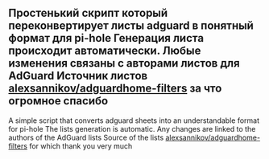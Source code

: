 Простенький скрипт который переконвертирует листы adguard в понятный формат для pi-hole 
Генерация листа происходит автоматически. Любые изменения связаны с авторами листов для AdGuard
Источник листов [alexsannikov/adguardhome-filters](https://github.com/alexsannikov/adguardhome-filters) за что огромное спасибо
-------------------------------------------------------------------------------------------------------------------------------
A simple script that converts adguard sheets into an understandable format for pi-hole The lists generation is automatic. Any changes are linked to the authors of the AdGuard lists Source of the lists [alexsannikov/adguardhome-filters](https://github.com/alexsannikov/adguardhome-filters) for which thank you very much
